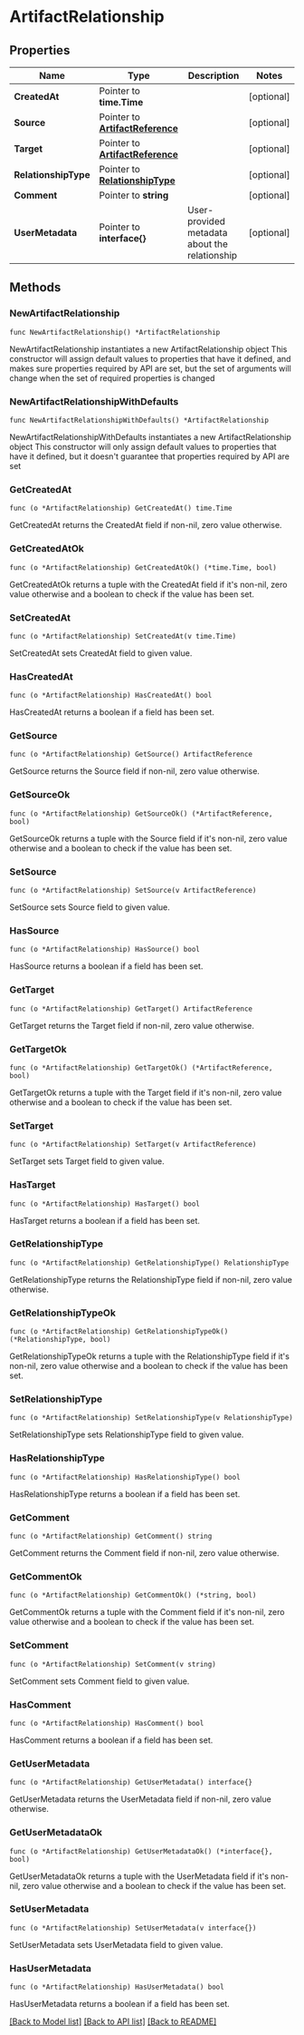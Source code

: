 # ArtifactRelationship

## Properties

Name | Type | Description | Notes
------------ | ------------- | ------------- | -------------
**CreatedAt** | Pointer to **time.Time** |  | [optional] 
**Source** | Pointer to [**ArtifactReference**](ArtifactReference.md) |  | [optional] 
**Target** | Pointer to [**ArtifactReference**](ArtifactReference.md) |  | [optional] 
**RelationshipType** | Pointer to [**RelationshipType**](RelationshipType.md) |  | [optional] 
**Comment** | Pointer to **string** |  | [optional] 
**UserMetadata** | Pointer to **interface{}** | User-provided metadata about the relationship | [optional] 

## Methods

### NewArtifactRelationship

`func NewArtifactRelationship() *ArtifactRelationship`

NewArtifactRelationship instantiates a new ArtifactRelationship object
This constructor will assign default values to properties that have it defined,
and makes sure properties required by API are set, but the set of arguments
will change when the set of required properties is changed

### NewArtifactRelationshipWithDefaults

`func NewArtifactRelationshipWithDefaults() *ArtifactRelationship`

NewArtifactRelationshipWithDefaults instantiates a new ArtifactRelationship object
This constructor will only assign default values to properties that have it defined,
but it doesn't guarantee that properties required by API are set

### GetCreatedAt

`func (o *ArtifactRelationship) GetCreatedAt() time.Time`

GetCreatedAt returns the CreatedAt field if non-nil, zero value otherwise.

### GetCreatedAtOk

`func (o *ArtifactRelationship) GetCreatedAtOk() (*time.Time, bool)`

GetCreatedAtOk returns a tuple with the CreatedAt field if it's non-nil, zero value otherwise
and a boolean to check if the value has been set.

### SetCreatedAt

`func (o *ArtifactRelationship) SetCreatedAt(v time.Time)`

SetCreatedAt sets CreatedAt field to given value.

### HasCreatedAt

`func (o *ArtifactRelationship) HasCreatedAt() bool`

HasCreatedAt returns a boolean if a field has been set.

### GetSource

`func (o *ArtifactRelationship) GetSource() ArtifactReference`

GetSource returns the Source field if non-nil, zero value otherwise.

### GetSourceOk

`func (o *ArtifactRelationship) GetSourceOk() (*ArtifactReference, bool)`

GetSourceOk returns a tuple with the Source field if it's non-nil, zero value otherwise
and a boolean to check if the value has been set.

### SetSource

`func (o *ArtifactRelationship) SetSource(v ArtifactReference)`

SetSource sets Source field to given value.

### HasSource

`func (o *ArtifactRelationship) HasSource() bool`

HasSource returns a boolean if a field has been set.

### GetTarget

`func (o *ArtifactRelationship) GetTarget() ArtifactReference`

GetTarget returns the Target field if non-nil, zero value otherwise.

### GetTargetOk

`func (o *ArtifactRelationship) GetTargetOk() (*ArtifactReference, bool)`

GetTargetOk returns a tuple with the Target field if it's non-nil, zero value otherwise
and a boolean to check if the value has been set.

### SetTarget

`func (o *ArtifactRelationship) SetTarget(v ArtifactReference)`

SetTarget sets Target field to given value.

### HasTarget

`func (o *ArtifactRelationship) HasTarget() bool`

HasTarget returns a boolean if a field has been set.

### GetRelationshipType

`func (o *ArtifactRelationship) GetRelationshipType() RelationshipType`

GetRelationshipType returns the RelationshipType field if non-nil, zero value otherwise.

### GetRelationshipTypeOk

`func (o *ArtifactRelationship) GetRelationshipTypeOk() (*RelationshipType, bool)`

GetRelationshipTypeOk returns a tuple with the RelationshipType field if it's non-nil, zero value otherwise
and a boolean to check if the value has been set.

### SetRelationshipType

`func (o *ArtifactRelationship) SetRelationshipType(v RelationshipType)`

SetRelationshipType sets RelationshipType field to given value.

### HasRelationshipType

`func (o *ArtifactRelationship) HasRelationshipType() bool`

HasRelationshipType returns a boolean if a field has been set.

### GetComment

`func (o *ArtifactRelationship) GetComment() string`

GetComment returns the Comment field if non-nil, zero value otherwise.

### GetCommentOk

`func (o *ArtifactRelationship) GetCommentOk() (*string, bool)`

GetCommentOk returns a tuple with the Comment field if it's non-nil, zero value otherwise
and a boolean to check if the value has been set.

### SetComment

`func (o *ArtifactRelationship) SetComment(v string)`

SetComment sets Comment field to given value.

### HasComment

`func (o *ArtifactRelationship) HasComment() bool`

HasComment returns a boolean if a field has been set.

### GetUserMetadata

`func (o *ArtifactRelationship) GetUserMetadata() interface{}`

GetUserMetadata returns the UserMetadata field if non-nil, zero value otherwise.

### GetUserMetadataOk

`func (o *ArtifactRelationship) GetUserMetadataOk() (*interface{}, bool)`

GetUserMetadataOk returns a tuple with the UserMetadata field if it's non-nil, zero value otherwise
and a boolean to check if the value has been set.

### SetUserMetadata

`func (o *ArtifactRelationship) SetUserMetadata(v interface{})`

SetUserMetadata sets UserMetadata field to given value.

### HasUserMetadata

`func (o *ArtifactRelationship) HasUserMetadata() bool`

HasUserMetadata returns a boolean if a field has been set.


[[Back to Model list]](../README.md#documentation-for-models) [[Back to API list]](../README.md#documentation-for-api-endpoints) [[Back to README]](../README.md)


